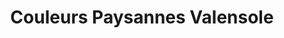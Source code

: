 ---
title: "Couleurs Paysannes Valensole"
url: /valensole/couleurs-paysannes-valensole/
shop: Hofladen
---